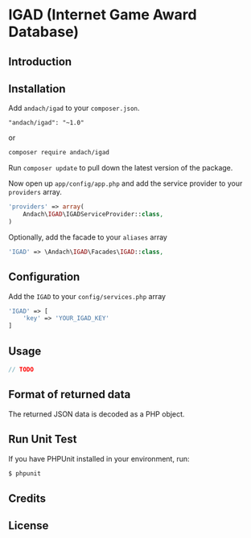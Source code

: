 IGAD (Internet Game Award Database)
=========

## Introduction


## Installation

Add `andach/igad` to your `composer.json`.
```
"andach/igad": "~1.0"
```
or 
```bash
composer require andach/igad
```

Run `composer update` to pull down the latest version of the package.

Now open up `app/config/app.php` and add the service provider to your `providers` array.

```php
'providers' => array(
    Andach\IGAD\IGADServiceProvider::class,
)
```

Optionally, add the facade to your `aliases` array
```php
'IGAD' => \Andach\IGAD\Facades\IGAD::class,
```

## Configuration

Add the `IGAD` to your `config/services.php` array
```php
'IGAD' => [
    'key' => 'YOUR_IGAD_KEY'
]
```

## Usage

```php
// TODO

```

## Format of returned data

The returned JSON data is decoded as a PHP object.

## Run Unit Test

If you have PHPUnit installed in your environment, run:

```bash
$ phpunit
```


## Credits



## License

